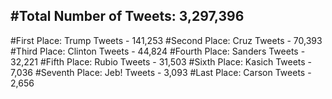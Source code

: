 #Total Number of Tweets: 3,297,396 
---
#First Place: Trump Tweets - 141,253
#Second Place: Cruz Tweets - 70,393
#Third Place: Clinton Tweets - 44,824
#Fourth Place: Sanders Tweets - 32,221
#Fifth Place: Rubio Tweets - 31,503
#Sixth Place: Kasich Tweets - 7,036
#Seventh Place: Jeb! Tweets - 3,093
#Last Place: Carson Tweets - 2,656
